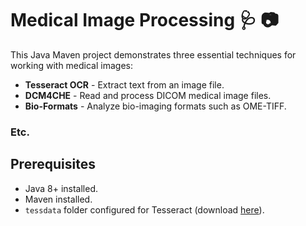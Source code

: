 # Medical Image Processing 🩺 📷

This Java Maven project demonstrates three essential techniques for working with medical images:

- **Tesseract OCR** - Extract text from an image file.
- **DCM4CHE** - Read and process DICOM medical image files.
- **Bio-Formats** - Analyze bio-imaging formats such as OME-TIFF.

### Etc.

## Prerequisites
- Java 8+ installed.
- Maven installed.
- `tessdata` folder configured for Tesseract (download [here](https://github.com/tesseract-ocr/tessdata)).

<br>

